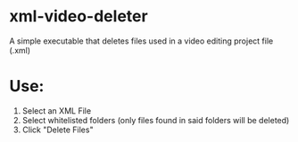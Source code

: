 # xml-video-deleter
A simple executable that deletes files used in a video editing project file (.xml)
# Use:
1. Select an XML File
2. Select whitelisted folders (only files found in said folders will be deleted)
3. Click "Delete Files"
